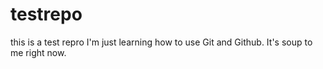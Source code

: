 # testrepo
this is a test repro
I'm just learning how to use Git and Github. It's soup to me right now.

